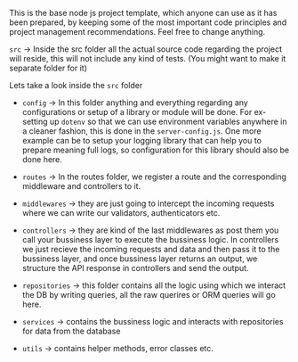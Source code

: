 This is the base node js project template, which anyone can use as it has been prepared, by keeping some of the most important code principles and project management recommendations. Feel free to change anything.

`src` -> Inside the src folder all the actual source code regarding the project will reside, this will not include any kind of tests. (You might want to make it separate folder for it)

Lets take a look inside the `src` folder

 - `config` -> In this folder anything and everything regarding any configurations or setup of a library or module will be done. For ex- setting up `dotenv` so that we can use environment variables anywhere in a cleaner fashion, this is done in the `server-config.js`. One more example can be to setup your logging library that can help you to prepare meaning full logs, so configuration for this library should also be done here.

 - `routes` -> In the routes folder, we register a route and the corresponding middleware and controllers to it.

 - `middlewares` -> they are just going to intercept the incoming requests where we can write our validators, authenticators etc.

 - `controllers` -> they are kind of the last middlewares as post them you call your bussiness layer to execute the bussiness logic. In controllers we just recieve the incoming requests and data and then pass it to the bussiness layer, and once bussiness layer returns an output, we structure the API response in controllers and send the output.

 - `repositories` -> this folder contains all the logic using which we interact the DB by writing queries, all the raw querires or ORM queries will go here.

 - `services` -> contains the bussiness logic and interacts with repositories for data from the database

 - `utils` -> contains helper methods, error classes etc.
